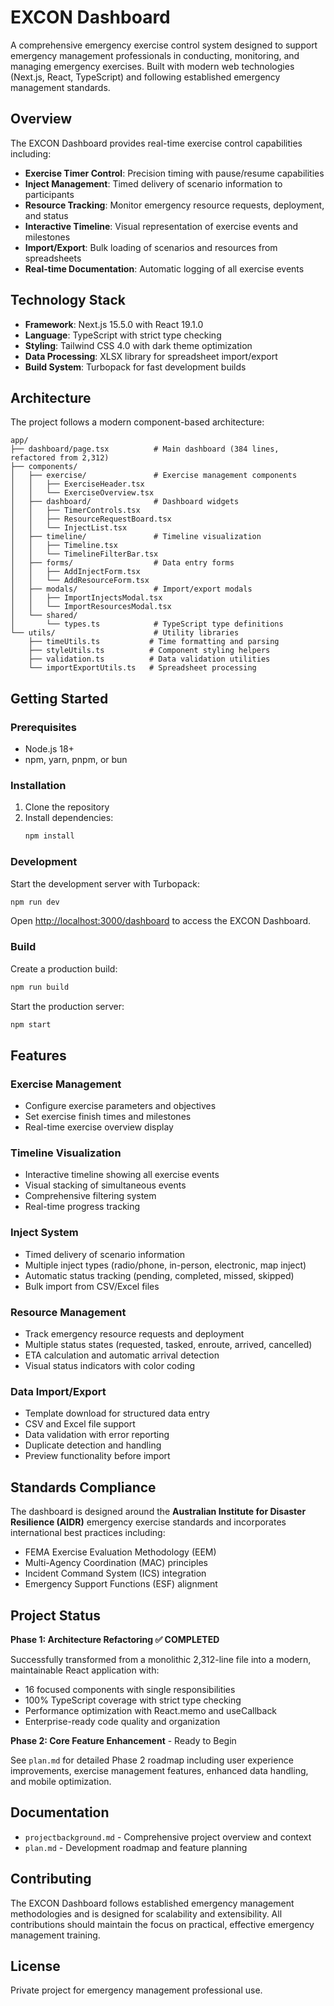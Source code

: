 # EXCON Dashboard

A comprehensive emergency exercise control system designed to support emergency management professionals in conducting, monitoring, and managing emergency exercises. Built with modern web technologies (Next.js, React, TypeScript) and following established emergency management standards.

## Overview

The EXCON Dashboard provides real-time exercise control capabilities including:
- **Exercise Timer Control**: Precision timing with pause/resume capabilities
- **Inject Management**: Timed delivery of scenario information to participants
- **Resource Tracking**: Monitor emergency resource requests, deployment, and status
- **Interactive Timeline**: Visual representation of exercise events and milestones
- **Import/Export**: Bulk loading of scenarios and resources from spreadsheets
- **Real-time Documentation**: Automatic logging of all exercise events

## Technology Stack

- **Framework**: Next.js 15.5.0 with React 19.1.0
- **Language**: TypeScript with strict type checking
- **Styling**: Tailwind CSS 4.0 with dark theme optimization
- **Data Processing**: XLSX library for spreadsheet import/export
- **Build System**: Turbopack for fast development builds

## Architecture

The project follows a modern component-based architecture:

```
app/
├── dashboard/page.tsx          # Main dashboard (384 lines, refactored from 2,312)
├── components/
│   ├── exercise/               # Exercise management components
│   │   ├── ExerciseHeader.tsx
│   │   └── ExerciseOverview.tsx
│   ├── dashboard/              # Dashboard widgets
│   │   ├── TimerControls.tsx
│   │   ├── ResourceRequestBoard.tsx
│   │   └── InjectList.tsx
│   ├── timeline/               # Timeline visualization
│   │   ├── Timeline.tsx
│   │   └── TimelineFilterBar.tsx
│   ├── forms/                  # Data entry forms
│   │   ├── AddInjectForm.tsx
│   │   └── AddResourceForm.tsx
│   ├── modals/                 # Import/export modals
│   │   ├── ImportInjectsModal.tsx
│   │   └── ImportResourcesModal.tsx
│   └── shared/
│       └── types.ts            # TypeScript type definitions
└── utils/                      # Utility libraries
    ├── timeUtils.ts           # Time formatting and parsing
    ├── styleUtils.ts          # Component styling helpers
    ├── validation.ts          # Data validation utilities
    └── importExportUtils.ts   # Spreadsheet processing
```

## Getting Started

### Prerequisites

- Node.js 18+ 
- npm, yarn, pnpm, or bun

### Installation

1. Clone the repository
2. Install dependencies:
   ```bash
   npm install
   ```

### Development

Start the development server with Turbopack:

```bash
npm run dev
```

Open [http://localhost:3000/dashboard](http://localhost:3000/dashboard) to access the EXCON Dashboard.

### Build

Create a production build:

```bash
npm run build
```

Start the production server:

```bash
npm start
```

## Features

### Exercise Management
- Configure exercise parameters and objectives
- Set exercise finish times and milestones
- Real-time exercise overview display

### Timeline Visualization
- Interactive timeline showing all exercise events
- Visual stacking of simultaneous events
- Comprehensive filtering system
- Real-time progress tracking

### Inject System
- Timed delivery of scenario information
- Multiple inject types (radio/phone, in-person, electronic, map inject)
- Automatic status tracking (pending, completed, missed, skipped)
- Bulk import from CSV/Excel files

### Resource Management
- Track emergency resource requests and deployment
- Multiple status states (requested, tasked, enroute, arrived, cancelled)
- ETA calculation and automatic arrival detection
- Visual status indicators with color coding

### Data Import/Export
- Template download for structured data entry
- CSV and Excel file support
- Data validation with error reporting
- Duplicate detection and handling
- Preview functionality before import

## Standards Compliance

The dashboard is designed around the **Australian Institute for Disaster Resilience (AIDR)** emergency exercise standards and incorporates international best practices including:
- FEMA Exercise Evaluation Methodology (EEM)
- Multi-Agency Coordination (MAC) principles
- Incident Command System (ICS) integration
- Emergency Support Functions (ESF) alignment

## Project Status

**Phase 1: Architecture Refactoring ✅ COMPLETED**

Successfully transformed from a monolithic 2,312-line file into a modern, maintainable React application with:
- 16 focused components with single responsibilities
- 100% TypeScript coverage with strict type checking
- Performance optimization with React.memo and useCallback
- Enterprise-ready code quality and organization

**Phase 2: Core Feature Enhancement** - Ready to Begin

See `plan.md` for detailed Phase 2 roadmap including user experience improvements, exercise management features, enhanced data handling, and mobile optimization.

## Documentation

- `projectbackground.md` - Comprehensive project overview and context
- `plan.md` - Development roadmap and feature planning

## Contributing

The EXCON Dashboard follows established emergency management methodologies and is designed for scalability and extensibility. All contributions should maintain the focus on practical, effective emergency management training.

## License

Private project for emergency management professional use.
